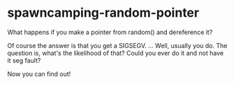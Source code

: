 spawncamping-random-pointer
===========================

What happens if you make a pointer from random() and dereference it?

Of course the answer is that you get a SIGSEGV.
... Well, usually you do. The question is, what's the likelihood of that? Could you ever do it and not have it seg fault?

Now you can find out!
